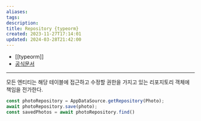 ```yaml
---
aliases: 
tags: 
description:
title: Repository {typeorm}
created: 2023-11-27T17:14:01
updated: 2024-03-28T21:42:00
---
```

- [[typeorm]]
- [공식문서](https://typeorm.io/working-with-repository#)
___

모든 엔티티는 해당 테이블에 접근하고 수정할 권한을 가지고 있는 리포지토리 객체에 책임을 전가한다.

```ts
const photoRepository = AppDataSource.getRepository(Photo);
await photoRepository.save(photo);
const savedPhotos = await photoRepository.find()
```
